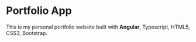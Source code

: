 # Portfolio App

This is my personal portfolio website built with **Angular**, Typescript, HTML5, CSS3, Bootstrap.
